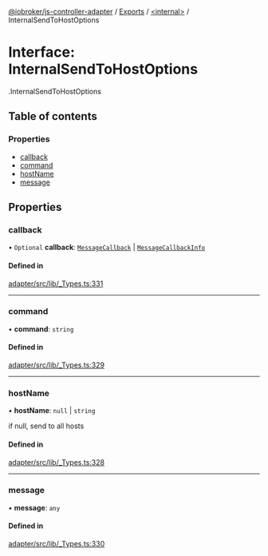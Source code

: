 [@iobroker/js-controller-adapter](../README.md) / [Exports](../modules.md) / [<internal\>](../modules/internal_.md) / InternalSendToHostOptions

# Interface: InternalSendToHostOptions

[<internal>](../modules/internal_.md).InternalSendToHostOptions

## Table of contents

### Properties

- [callback](internal_.InternalSendToHostOptions.md#callback)
- [command](internal_.InternalSendToHostOptions.md#command)
- [hostName](internal_.InternalSendToHostOptions.md#hostname)
- [message](internal_.InternalSendToHostOptions.md#message)

## Properties

### callback

• `Optional` **callback**: [`MessageCallback`](../modules/internal_.md#messagecallback) \| [`MessageCallbackInfo`](internal_.MessageCallbackInfo.md)

#### Defined in

[adapter/src/lib/_Types.ts:331](https://github.com/ioBroker/ioBroker.js-controller/blob/53af05e3/packages/adapter/src/lib/_Types.ts#L331)

___

### command

• **command**: `string`

#### Defined in

[adapter/src/lib/_Types.ts:329](https://github.com/ioBroker/ioBroker.js-controller/blob/53af05e3/packages/adapter/src/lib/_Types.ts#L329)

___

### hostName

• **hostName**: ``null`` \| `string`

if null, send to all hosts

#### Defined in

[adapter/src/lib/_Types.ts:328](https://github.com/ioBroker/ioBroker.js-controller/blob/53af05e3/packages/adapter/src/lib/_Types.ts#L328)

___

### message

• **message**: `any`

#### Defined in

[adapter/src/lib/_Types.ts:330](https://github.com/ioBroker/ioBroker.js-controller/blob/53af05e3/packages/adapter/src/lib/_Types.ts#L330)
